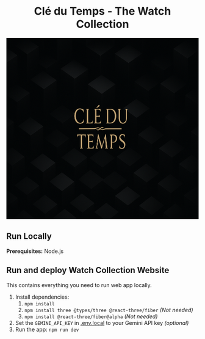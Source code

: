 <div align="center">
   <h1>Clé du Temps - The Watch Collection</h1>
   <img width="1200" height="475" alt="Banner" src="public//images//readme_background.png" />
</div>

## Run Locally

**Prerequisites:**  Node.js


## Run and deploy Watch Collection Website

This contains everything you need to run web app locally.

1. Install dependencies:
   1. `npm install`
   2. `npm install three @types/three @react-three/fiber` _(Not needed)_
   3. `npm install @react-three/fiber@alpha` _(Not needed)_
2. Set the `GEMINI_API_KEY` in [.env.local](.env.local) to your Gemini API key _(optional)_
3. Run the app:
   `npm run dev`

